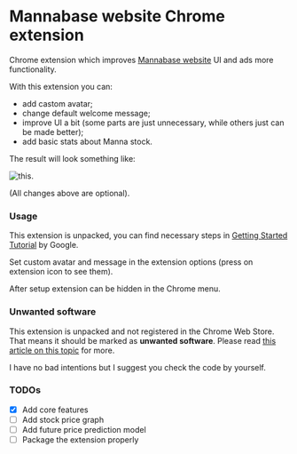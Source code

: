 # Mannabase website Chrome extension
Chrome extension which improves [Mannabase website](https://www.mannabase.com/?ref=6c3e877899) UI and ads more functionality.

With this extension you can:
- add castom avatar;
- change default welcome message;
- improve UI a bit (some parts are just unnecessary, while others just can be made better);
- add basic stats about Manna stock.

The result will look something like:

![this](https://fabritsius.github.io/mannabase-extension/imgs/mannabase-extension.png).

(All changes above are optional).

### Usage
This extension is unpacked, you can find necessary steps in [Getting Started Tutorial](https://developer.chrome.com/extensions/getstarted) by Google.

Set custom avatar and message in the extension options (press on extension icon to see them).

After setup extension can be hidden in the Chrome menu.

### Unwanted software
This extension is unpacked and not registered in the Chrome Web Store. That means it should be marked as **unwanted software**. Please read [this article on this topic](https://developer.chrome.com/apps/external_extensions) for more.

I have no bad intentions but I suggest you check the code by yourself.

### TODOs
- [x] Add core features
- [ ] Add stock price graph
- [ ] Add future price prediction model
- [ ] Package the extension properly
